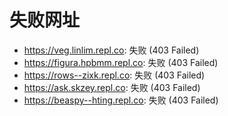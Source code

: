 # 失败网址
- https://veg.linlim.repl.co: 失败 (403
Failed)
- https://figura.hpbmm.repl.co: 失败 (403
Failed)
- https://rows--zixk.repl.co: 失败 (403
Failed)
- https://ask.skzey.repl.co: 失败 (403
Failed)
- https://beaspy--hting.repl.co: 失败 (403
Failed)
